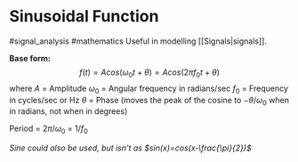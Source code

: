 # Sinusoidal Function
#signal_analysis #mathematics 
Useful in modelling [[Signals|signals]].

**Base form:**
$$
f(t)=Acos(\omega_0t+\theta)=Acos(2\pi f_0t+\theta)
$$
where
$A$ = Amplitude
$\omega_0$ =  Angular frequency in radians/sec
$f_0$ = Frequency in cycles/sec or Hz
$\theta$ = Phase (moves the peak of the cosine to $-\theta/\omega_0$ when in radians, not when in degrees)

Period = $2\pi/\omega_0$ = $1/f_0$

*Sine could also be used, but isn't as $sin(x)=cos(x-\frac{\pi}{2})$*